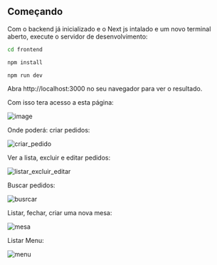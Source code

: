 
## Começando
Com o backend já inicializado e o Next js intalado e um novo terminal aberto, execute o servidor de desenvolvimento:

```bash
cd frontend

npm install

npm run dev

```

Abra http://localhost:3000 no seu navegador para ver o resultado.

Com isso tera acesso a esta página: 

![image](https://github.com/user-attachments/assets/a615f4aa-9a3f-4777-a10e-4b374dbb3594)

Onde poderá:
criar pedidos:

![criar_pedido](https://github.com/user-attachments/assets/03095e59-38d3-44e2-82f2-0dd7a3e65677)

Ver a lista, excluir e editar pedidos:

![listar_excluir_editar](https://github.com/user-attachments/assets/29a29117-c8da-4d2c-8e3f-b747c5823831)

Buscar pedidos:

![busrcar](https://github.com/user-attachments/assets/88d3cdac-2bc9-42de-ae7d-63537dd5a657)

Listar, fechar, criar uma nova mesa:

![mesa](https://github.com/user-attachments/assets/a389e0a0-3065-4053-8606-2511261f393c)

Listar Menu:

![menu](https://github.com/user-attachments/assets/80d6579f-1b46-459c-a164-869d1a7eebc8)

